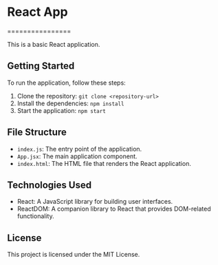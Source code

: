 # React App

================

This is a basic React application.

## Getting Started

To run the application, follow these steps:

1. Clone the repository: `git clone <repository-url>`
2. Install the dependencies: `npm install`
3. Start the application: `npm start`

## File Structure

- `index.js`: The entry point of the application.
- `App.jsx`: The main application component.
- `index.html`: The HTML file that renders the React application.

## Technologies Used

- React: A JavaScript library for building user interfaces.
- ReactDOM: A companion library to React that provides DOM-related functionality.

## License

This project is licensed under the MIT License.
